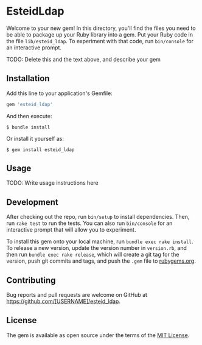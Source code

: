 # EsteidLdap

Welcome to your new gem! In this directory, you'll find the files you need to be able to package up your Ruby library into a gem. Put your Ruby code in the file `lib/esteid_ldap`. To experiment with that code, run `bin/console` for an interactive prompt.

TODO: Delete this and the text above, and describe your gem

## Installation

Add this line to your application's Gemfile:

```ruby
gem 'esteid_ldap'
```

And then execute:

    $ bundle install

Or install it yourself as:

    $ gem install esteid_ldap

## Usage

TODO: Write usage instructions here

## Development

After checking out the repo, run `bin/setup` to install dependencies. Then, run `rake test` to run the tests. You can also run `bin/console` for an interactive prompt that will allow you to experiment.

To install this gem onto your local machine, run `bundle exec rake install`. To release a new version, update the version number in `version.rb`, and then run `bundle exec rake release`, which will create a git tag for the version, push git commits and tags, and push the `.gem` file to [rubygems.org](https://rubygems.org).

## Contributing

Bug reports and pull requests are welcome on GitHub at https://github.com/[USERNAME]/esteid_ldap.


## License

The gem is available as open source under the terms of the [MIT License](https://opensource.org/licenses/MIT).
